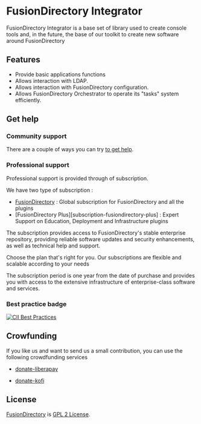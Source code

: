 # FusionDirectory Integrator

FusionDirectory Integrator is a base set of library used to create console tools and, in the future, the base of our toolkit to create new software around FusionDirectory

## Features

* Provide basic applications functions
* Allows interaction with LDAP.
* Allows interaction with FusionDirectory configuration. 
* Allows FusionDirectory Orchestrator to operate its "tasks" system efficiently.

## Get help

### Community support

There are a couple of ways you can try [to get help][get help].

### Professional support

Professional support is provided through of subscription.

We have two type of subscription :

* [FusionDirectory][subscription-fusiondirectory] : Global subscription for FusionDirectory and all the plugins
* [FusionDirectory Plus][subscription-fusiondirectory-plus] : Expert Support on Education, Deployment and Infrastructure plugins

The subscription provides access to FusionDirectory's stable enterprise repository, providing reliable software updates and security enhancements, as well as technical help and support.

Choose the plan that's right for you. Our subscriptions are flexible and scalable according to your needs

The subscription period is one year from the date of purchase and provides you with access to the extensive infrastructure of enterprise-class software and services.

### Best practice badge

[![CII Best Practices](https://bestpractices.coreinfrastructure.org/projects/351/badge)](https://bestpractices.coreinfrastructure.org/projects/351)

## Crowfunding

If you like us and want to send us a small contribution, you can use the following crowdfunding services

* [donate-liberapay]

* [donate-kofi]

## License

[FusionDirectory][FusionDirectory] is  [GPL 2 License](COPYING).

[FusionDirectory]: https://www.fusiondirectory.org/

[fusiondirectory-install]: https://fusiondirectory-user-manual.readthedocs.io/en/latest/fusiondirectory/install/index.html

[get help]: https://fusiondirectory-user-manual.readthedocs.io/en/latest/support/index.html

[subscription-fusiondirectory]: https://www.fusiondirectory.org/en/subscription-fusiondirectory/

[register]: https://register.fusiondirectory.org/

[donate-liberapay]: https://liberapay.com/fusiondirectory/donate

[donate-kofi]: https://ko-fi.com/fusiondirectory/








